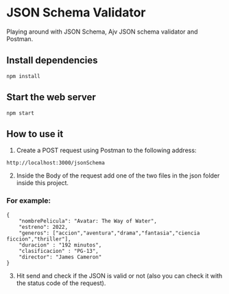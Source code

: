 # JSON Schema Validator

Playing around with JSON Schema, Ajv JSON schema validator and Postman.

## Install dependencies
````
npm install
````

## Start the web server
````
npm start
````

## How to use it

1. Create a POST request using Postman to the following address:

````
http://localhost:3000/jsonSchema
````

2. Inside the Body of the request add one of the two files in the json folder inside this project.

### For example:
`````
{
    "nombrePelicula": "Avatar: The Way of Water",
    "estreno": 2022,
    "generos": ["accion","aventura","drama","fantasia","ciencia ficcion","thriller"],
    "duracion" : "192 minutos",
    "clasificacion" : "PG-13",
    "director": "James Cameron"  
}
`````

3. Hit send and check if the JSON is valid or not (also you can check it with the status code of the request). 



